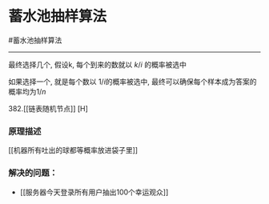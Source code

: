 # 蓄水池抽样算法

#蓄水池抽样算法  


---

最终选择几个, 假设k, 每个到来的数就以 $k/i$ 的概率被选中

如果选择一个, 就是每个数以 $1/i$的概率被选中, 最终可以确保每个样本成为答案的概率均为$1/n$

382.[[链表随机节点]] [H]

### 原理描述
[[机器所有吐出的球都等概率放进袋子里]]

### 解决的问题：
- [[服务器今天登录所有用户抽出100个幸运观众]]  


